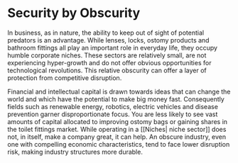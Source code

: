 # Security by Obscurity

In business, as in nature, the ability to keep out of sight of potential predators is an advantage. While lenses, locks, ostomy products and bathroom fittings all play an important role in everyday life, they occupy humble corporate niches. These sectors are relatively small, are not experiencing hyper-growth and do not offer obvious opportunities for technological revolutions. This relative obscurity can offer a layer of protection from competitive disruption.

Financial and intellectual capital is drawn towards ideas that can change the world and which have the potential to make big money fast. Consequently fields such as renewable energy, robotics, electric vehicles and disease prevention garner disproportionate focus. You are less likely to see vast amounts of capital allocated to improving ostomy bags or gaining shares in the toilet fittings market. While operating in a [[Niches| niche sector]] does not, in itself, make a company great, it can help. An obscure industry, even one with compelling economic characteristics, tend to face lower disruption risk, making industry structures more durable. 
